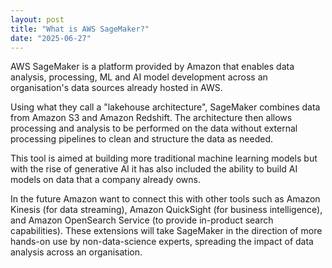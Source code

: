 ```yaml
---
layout: post
title: "What is AWS SageMaker?"
date: "2025-06-27"
---
```


AWS SageMaker is a platform provided by Amazon that enables data analysis,
processing, ML and AI model development across an organisation's data sources
already hosted in AWS.

Using what they call a "lakehouse architecture", SageMaker combines data from
Amazon S3 and Amazon Redshift. The architecture then allows processing and
analysis to be performed on the data without external processing pipelines to
clean and structure the data as needed.

This tool is aimed at building more traditional machine learning models but with
the rise of generative AI it has also included the ability to build AI models on
data that a company already owns.

In the future Amazon want to connect this with other tools such as Amazon
Kinesis (for data streaming), Amazon QuickSight (for business intelligence), and
Amazon OpenSearch Service (to provide in-product search capabilities). These
extensions will take SageMaker in the direction of more hands-on use by
non-data-science experts, spreading the impact of data analysis across an
organisation.
